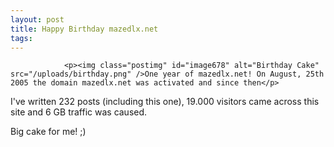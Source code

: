 ```yaml
---
layout: post
title: Happy Birthday mazedlx.net
tags:
---
```



                <p><img class="postimg" id="image678" alt="Birthday Cake" src="/uploads/birthday.png" />One year of mazedlx.net! On August, 25th 2005 the domain mazedlx.net was activated and since then</p>
<p>I've written 232 posts (including this one),
19.000 visitors came across this site and
6 GB traffic was caused.</p>
<p>Big cake for me! ;)</p>

